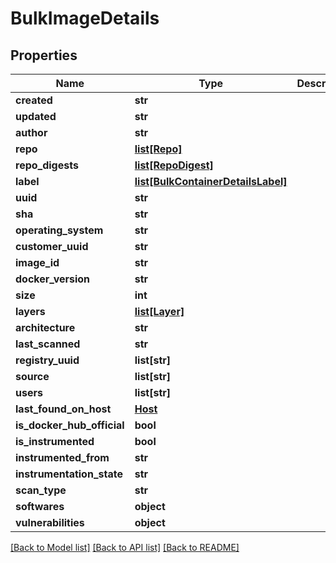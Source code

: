 # BulkImageDetails

## Properties
Name | Type | Description | Notes
------------ | ------------- | ------------- | -------------
**created** | **str** |  | [optional] 
**updated** | **str** |  | [optional] 
**author** | **str** |  | [optional] 
**repo** | [**list[Repo]**](Repo.md) |  | [optional] 
**repo_digests** | [**list[RepoDigest]**](RepoDigest.md) |  | [optional] 
**label** | [**list[BulkContainerDetailsLabel]**](BulkContainerDetailsLabel.md) |  | [optional] 
**uuid** | **str** |  | [optional] 
**sha** | **str** |  | [optional] 
**operating_system** | **str** |  | [optional] 
**customer_uuid** | **str** |  | [optional] 
**image_id** | **str** |  | [optional] 
**docker_version** | **str** |  | [optional] 
**size** | **int** |  | [optional] 
**layers** | [**list[Layer]**](Layer.md) |  | [optional] 
**architecture** | **str** |  | [optional] 
**last_scanned** | **str** |  | [optional] 
**registry_uuid** | **list[str]** |  | [optional] 
**source** | **list[str]** |  | [optional] 
**users** | **list[str]** |  | [optional] 
**last_found_on_host** | [**Host**](Host.md) |  | [optional] 
**is_docker_hub_official** | **bool** |  | [optional] 
**is_instrumented** | **bool** |  | [optional] 
**instrumented_from** | **str** |  | [optional] 
**instrumentation_state** | **str** |  | [optional] 
**scan_type** | **str** |  | [optional] 
**softwares** | **object** |  | [optional] 
**vulnerabilities** | **object** |  | [optional] 

[[Back to Model list]](../README.md#documentation-for-models) [[Back to API list]](../README.md#documentation-for-api-endpoints) [[Back to README]](../README.md)

